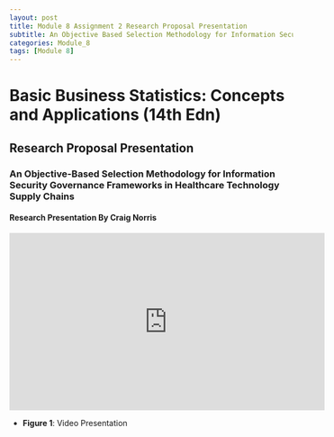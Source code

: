 ```yaml
---
layout: post
title: Module 8 Assignment 2 Research Proposal Presentation
subtitle: An Objective Based Selection Methodology for Information Security Governance Frameworks in Healthcare Technology Supply Chains 
categories: Module_8
tags: [Module 8]
---
```

# Basic Business Statistics: Concepts and Applications (14th Edn)

## Research Proposal Presentation
### An Objective-Based Selection Methodology for Information Security Governance Frameworks in Healthcare Technology Supply Chains
#### Research Presentation By Craig Norris

<iframe width="560" height="315" src="https://www.youtube.com/embed/rsjzXIwu9g4" frameborder="0" allow="accelerometer; autoplay; clipboard-write; encrypted-media; gyroscope; picture-in-picture" allowfullscreen></iframe>

- **Figure 1**: Video Presentation


